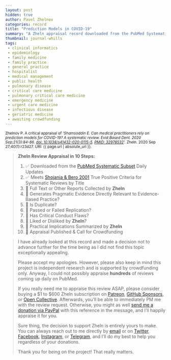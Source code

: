 ```yaml
---
layout: post
hidden: true
author: Pavel Zhelnov
categories: record
title: "Prediction Models in COVID-19"
summary: "A Zheln appraisal record downloaded from the PubMed Systematic Subset daily updates."
thumbnail: journal-whills
tags:
 - clinical informatics
 - epidemiology
 - family medicine
 - family practice
 - general practice
 - hospitalist
 - medical management
 - public health
 - pulmonary disease
 - critical care medicine
 - pulmonary critical care medicine
 - emergency medicine
 - urgent care medicine
 - infectious disease
 - geriatric medicine
 - awaiting crowdfunding
---
```


<small id="citation">Zhelnov P. A critical appraisal of _‘Shamsoddin E. Can medical practitioners rely on prediction models for COVID-19? A systematic review. Evid Based Dent. 2020 Sep;21(3):84-86. [doi: 10.1038/s41432-020-0115-5](https://doi.org/10.1038/s41432-020-0115-5). [PMID: 32978532](https://pubmed.gov/32978532)’._ Zheln. 2020 Sep 27;40(1):r23d27. URI: {{ page.url | absolute_url }}.</small>

> **Zheln Review Appraisal in 10 Steps:**
>
> 1. ✅ Downloaded from the [PubMed Systematic Subset](https://github.com/p1m-ortho/qs-global-ortho-search-queries/blob/global-sr-query/README.md) Daily Updates
> 2. ✅ Meets [Shojania & Bero 2001](https://www.researchgate.net/publication/11820967_Taking_Advantage_of_the_Explosion_of_Systematic_Reviews_An_Efficient_MEDLINE_Search_Strategy) True Positive Criteria for Systematic Reviews by Title
> 3. 🔄 Full Text or Other Reports Collected by **Zheln**
> 4. 🔄 Generates Pragmatic Evidence Directly Relevant to Evidence-Based Practice?
> 5. 🔄 Is Duplicate?
> 6. 🔄 Passed or Failed Replication?
> 7. 🔄 Has Critical Conduct Flaws?
> 8. 🔄 Liked or Disliked by **Zheln**?
> 9. 🔄 Practical Implications Summarized by **Zheln**
> 10. 🔄 Appraisal Published & Call for Crowdfunding

> I have already looked at this record and made a decision not to advance further for the time being as I did not find this topic exceptionally appealing.
>
> Please accept my apologies. However, please also keep in mind this project is independent research and is supported by crowdfunding only. Anyway, I could not possibly appraise **hundreds** of reviews coming up daily on PubMed.
> 
> If you really need me to appraise this review ASAP, please consider buying a $1 to $600 Zheln subscription on [Patreon](https://patreon.com/zheln), [GitHub Sponsors](https://github.com/sponsors/drzhelnov), or [Open Collective](https://opencollective.com/zheln). Afterwards, you’ll be able to immediately PM me with the review request. Otherwise, you might as well [send me a donation via PayPal](https://paypal.me/pjelnov) with this reference in the message, and I’ll happily appraise it for you.
> 
> Sure thing, the decision to support Zheln is entirely yours to make. You can always reach out to me directly by [email](mailto:pavel@zheln.com) or on [Twitter](https://twitter.com/drzhelnov), [Facebook](https://facebook.com/drzhelnov), [Instagram](https://instagram.com/igzheln), or [Telegram](https://t.me/drzhelnov), and I’ll do my best to help you regardless of your donations.
> 
> Thank you for being on the project! That really matters.
